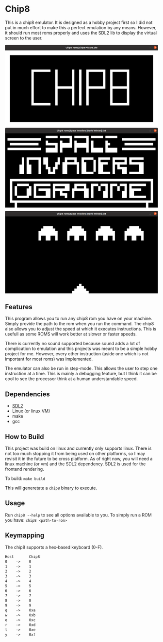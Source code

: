 # Chip8
This is a chip8 emulator. It is designed as a hobby project first so I did not put in much effort to make this a perfect emulation by any means. However, it should run most roms properly and uses the SDL2 lib to display the virtual screen to the user.

![Chip8 Picture](https://github.com/bankent1/chip8/blob/master/chip8-pic.png)
![Chip8 Space Invaders Menu](https://github.com/bankent1/chip8/blob/master/chip8-space-invaders.png)
![Chip8 Space Invaders](https://github.com/bankent1/chip8/blob/master/chip8-si2.png)

## Features
This program allows you to run any chip8 rom you have on your machine. Simply provide the path to the rom when you run the command. The chip8 also allows you to adjust the speed at which it executes instructions. This is usefull as some ROMS will work better at slower or faster speeds.
  
There is currently no sound supported because sound adds a lot of complication to emulation and this projects was meant to be a simple hobby project for me. However, every other instruction (aside one which is not important for most roms) was implemented.

The emulator can also be run in step-mode. This allows the user to step one instruction at a time. This is mainly a debugging feature, but I think it can be cool to see the processor think at a human understandable speed.

## Dependencies
- [SDL2](https://www.libsdl.org/)
- Linux (or linux VM)
- make
- gcc

## How to Build
This project was build on linux and currently only supports linux. There is not too much stopping it from being used on other platforms, so I may revisit it in the future to be cross platform. As of right now, you will need a linux machine (or vm) and the SDL2 dependency. SDL2 is used for the frontend rendering.
  
To build: `make build`  
  
This will generetate a `chip8` binary to execute.

## Usage
Run `chip8 --help` to see all options available to you.
To simply run a ROM you have: `chip8 <path-to-rom>`

## Keymapping
The chip8 supports a hex-based keyboard (0-F).  
```
Host       Chip8  
0    ->    0  
1    ->    1  
2    ->    2  
3    ->    3  
4    ->    4  
5    ->    5  
6    ->    6  
7    ->    7  
8    ->    8  
9    ->    9  
q    ->    0xa  
w    ->    0xb  
e    ->    0xc  
r    ->    0xd  
t    ->    0xe  
y    ->    0xf 
```
